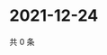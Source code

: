 # 2021-12-24

共 0 条

<!-- BEGIN WEIBO -->
<!-- 最后更新时间 Fri Dec 24 2021 23:15:48 GMT+0800 (China Standard Time) -->

<!-- END WEIBO -->

